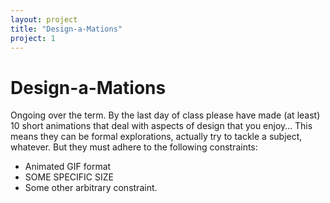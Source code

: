 ```yaml
---
layout: project
title: "Design-a-Mations"
project: 1
---
```


# Design-a-Mations

Ongoing over the term.
By the last day of class please have made (at least) 10 short animations that deal with aspects of design that you enjoy… This means they can be formal explorations, actually try to tackle a subject, whatever. But they must adhere to the following constraints:

- Animated GIF format
- SOME SPECIFIC SIZE
- Some other arbitrary constraint.